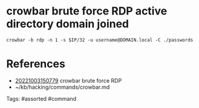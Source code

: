 # crowbar brute force RDP active directory domain joined
```
crowbar -b rdp -n 1 -s $IP/32 -u username@DOMAIN.local -C ./passwords
```

# References
- [20221003150779](/zet/20221003150779/README.md) crowbar brute force RDP
- ~/kb/hacking/commands/crowbar.md

Tags:
    #assorted #command
